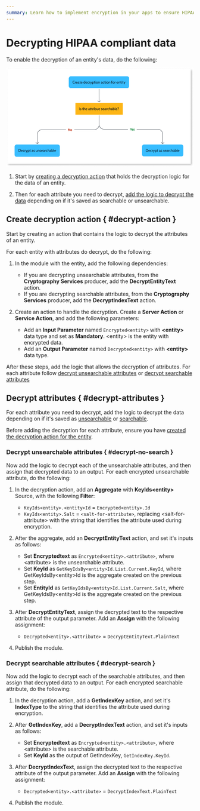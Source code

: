 ```yaml
---
summary: Learn how to implement encryption in your apps to ensure HIPAA compliance in the OutSystems Cloud.
---
```


# Decrypting HIPAA compliant data

To enable the decryption of an entity's data, do the following:

![Decrypting entity data](images/decrypt-data-diag.png)

1. Start by [creating a decryption action](#decrypt-action) that holds the decryption logic for the data of an entity.

1. Then for each attribute you need to decrypt, [add the logic to decrypt the data](#decrypt-attributes) depending on if it's saved as searchable or unsearchable.

## Create decryption action { #decrypt-action }

Start by creating an action that contains the logic to decrypt the attributes of an entity.

For each entity with attributes do decrypt, do the following:

1. In the module with the entity, add the following dependencies:

    * If you are decrypting unsearchable attributes, from the **Cryptography Services** producer, add the **DecryptEntityText** action.
    * If you are decrypting searchable attributes, from the **Cryptography Services** producer, add the **DecryptIndexText** action.

1. Create an action to handle the decryption. Create a **Server Action** or **Service Action**, and add the following parameters:

    * Add an **Input Parameter** named `Encrypted<entity>` with **&lt;entity&gt;** data type and set as **Mandatory**. &lt;entity&gt; is the entity with encrypted data.
    * Add an **Output Parameter** named `Decrypted<entity>` with **&lt;entity&gt;** data type.

After these steps, add the logic that allows the decryption of attributes. For each attribute follow [decrypt unsearchable attributes](#decrypt-no-search) or [decrypt searchable attributes](#decrypt-search)

## Decrypt attributes { #decrypt-attributes }

For each attribute you need to decrypt, add the logic to decrypt the data depending on if it's saved as [unsearchable](#decrypt-no-search) or [searchable](#decrypt-search).

Before adding the decryption for each attribute, ensure you have [created the decryption action for the entity](#decrypt-action).

### Decrypt unsearchable attributes { #decrypt-no-search }

Now add the logic to decrypt each of the unsearchable attributes, and then assign that decrypted data to an output.
For each encrypted unsearchable attribute, do the following:

1. In the decryption action, add an **Aggregate** with **KeyIds&lt;entity&gt;** Source, with the following **Filter**:

    * `KeyIds<entity>.<entity>Id` = `Encrypted<entity>.Id`
    * `KeyIds<entity>.Salt` = `<salt-for-attribute>`, replacing &lt;salt-for-attribute&gt; with the string that identifies the attribute used during encryption.

1. After the aggregate, add an **DecryptEntityText** action, and set it's inputs as follows:

    * Set **Encryptedtext** as `Encrypted<entity>.<attribute>`, where &lt;attribute&gt; is the unsearchable attribute.
    * Set **KeyId** as `GetKeyIdsBy<entity>Id.List.Current.KeyId`, where GetKeyIdsBy&lt;entity&gt;Id is the aggregate created on the previous step.
    * Set **EntityId** as `GetKeyIdsBy<entity>Id.List.Current.Salt`, where GetKeyIdsBy&lt;entity&gt;Id is the aggregate created on the previous step.

1. After **DecryptEntityText**, assign the decrypted text to the respective attribute of the output parameter. Add an **Assign** with the following assignment:

    * `Decrypted<entity>.<attribute>` = `DecryptEntityText.PlainText`

1. Publish the module.

### Decrypt searchable attributes { #decrypt-search }

Now add the logic to decrypt each of the searchable attributes, and then assign that decrypted data to an output.
For each encrypted searchable attribute, do the following:

1. In the decryption action, add a **GetIndexKey** action, and set it's **IndexType** to the string that identifies the attribute used during encryption.

1. After **GetIndexKey**, add a **DecryptIndexText** action, and set it's inputs as follows:

    * Set **Encryptedtext** as `Encrypted<entity>.<attribute>`, where &lt;attribute&gt; is the searchable attribute.
    * Set **KeyId** as the output of GetIndexKey, `GetIndexKey.KeyId`.

1. After **DecryptIndexText**, assign the decrypted text to the respective attribute of the output parameter. Add an **Assign** with the following assignment:

    * `Decrypted<entity>.<attribute>` = `DecryptIndexText.PlainText`

1. Publish the module.
